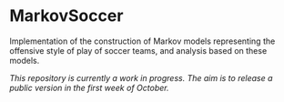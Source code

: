 # MarkovSoccer
Implementation of the construction of Markov models representing the offensive style of play of soccer teams, and 
analysis based on these models.

*This repository is currently a work in progress. The aim is to release a public version in the first week of October.*
